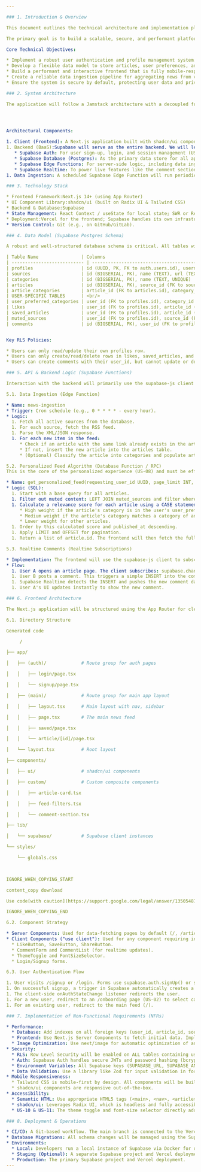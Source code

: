 ```yaml
---

### 1. Introduction & Overview

This document outlines the technical architecture and implementation plan for the Personalized News Aggregator, a web application designed to provide users with a curated, clutter-free, and personalized news consumption experience.

The primary goal is to build a scalable, secure, and performant platform based on the user stories and requirements defined in the PRD. The architecture prioritizes rapid development and iteration by leveraging a modern, serverless technology stack.

Core Technical Objectives:

* Implement a robust user authentication and profile management system.
* Develop a flexible data model to store articles, user preferences, and interactions.
* Build a performant and interactive frontend that is fully mobile-responsive and accessible.
* Create a reliable data ingestion pipeline for aggregating news from various sources.
* Ensure the system is secure by default, protecting user data and privacy.

### 2. System Architecture

The application will follow a Jamstack architecture with a decoupled frontend and a Backend-as-a-Service (BaaS) provider. This simplifies development, deployment, and scaling.


   

Architectural Components:

1. Client (Frontend): A Next.js application built with shadcn/ui components. It will be responsible for all UI rendering, user interactions, and communication with the backend. It will be hosted on Vercel.
1. Backend (BaaS):Supabase will serve as the entire backend. We will leverage its core services:
   * Supabase Auth: For user sign-up, login, and session management (US-01).
   * Supabase Database (Postgres): As the primary data store for all application data.
   * Supabase Edge Functions: For server-side logic, including data ingestion from external sources and implementing the personalized feed algorithm (US-08).
   * Supabase Realtime: To power live features like the comment section (US-09).
1. Data Ingestion: A scheduled Supabase Edge Function will run periodically (e.g., every hour) to fetch new articles from predefined RSS feeds and APIs, parse them, and store them in the Postgres database.

### 3. Technology Stack

* Frontend Framework:Next.js 14+ (using App Router)
* UI Component Library:shadcn/ui (built on Radix UI & Tailwind CSS)
* Backend & Database:Supabase
* State Management: React Context / useState for local state; SWR or React Query for server state management and caching.
* Deployment:Vercel for the frontend; Supabase handles its own infrastructure.
* Version Control: Git (e.g., on GitHub/GitLab).

### 4. Data Model (Supabase Postgres Schema)

A robust and well-structured database schema is critical. All tables will be protected by Row Level Security (RLS) policies to ensure data privacy.

| Table Name                | Columns                                                                                                                                 | Description & Relationships                                                                                |
| --------------------------- | ----------------------------------------------------------------------------------------------------------------------------------------- | ------------------------------------------------------------------------------------------------------------ |
| profiles                  | id (UUID, PK, FK to auth.users.id), username (TEXT), theme (TEXT, default 'system'), font_size (TEXT, default 'medium')                 | Stores public user data and application preferences. Linked one-to-one with the built-in auth.users table. |
| sources                   | id (BIGSERIAL, PK), name (TEXT), url (TEXT), rss_feed_url (TEXT)                                                                        | Stores the news sources we aggregate from.                                                                 |
| categories                | id (BIGSERIAL, PK), name (TEXT, UNIQUE)                                                                                                 | Stores news categories like 'Technology', 'Politics', etc.                                                 |
| articles                  | id (BIGSERIAL, PK), source_id (FK to sources.id), title (TEXT), link (TEXT, UNIQUE), content_summary (TEXT), published_at (TIMESTAMPTZ) | The core table for all news articles.                                                                      |
| article_categories        | article_id (FK to articles.id), category_id (FK to categories.id)                                                                       | A many-to-many join table linking articles to categories.                                                  |
| USER-SPECIFIC TABLES      | <br/>                                                                                                                                       | <br/>                                                                                                          |
| user_preferred_categories | user_id (FK to profiles.id), category_id (FK to categories.id)                                                                          | Stores the categories a user selects during onboarding (US-02).                                            |
| likes                     | user_id (FK to profiles.id), article_id (FK to articles.id), created_at (TIMESTAMPTZ)                                                   | Tracks which articles a user has liked (US-04).                                                            |
| saved_articles            | user_id (FK to profiles.id), article_id (FK to articles.id), created_at (TIMESTAMPTZ)                                                   | Tracks articles a user has saved for later (US-05).                                                        |
| muted_sources             | user_id (FK to profiles.id), source_id (FK to sources.id)                                                                               | Stores sources a user has muted (US-07).                                                                   |
| comments                  | id (BIGSERIAL, PK), user_id (FK to profiles.id), article_id (FK to articles.id), content (TEXT), created_at (TIMESTAMPTZ)               | Stores user comments on articles (US-09).                                                                  |


Key RLS Policies:

* Users can only read/update their own profiles row.
* Users can only create/read/delete rows in likes, saved_articles, and muted_sources that match their own user_id.
* Users can create comments with their user_id, but cannot update or delete comments from other users.

### 5. API & Backend Logic (Supabase Functions)

Interaction with the backend will primarily use the supabase-js client library. For complex, secure, or performance-critical operations, we will use Database Functions (RPCs) and Edge Functions.

5.1. Data Ingestion (Edge Function)

* Name: news-ingestion
* Trigger: Cron schedule (e.g., 0 * * * * - every hour).
* Logic:
  1. Fetch all active sources from the database.
  1. For each source, fetch the RSS feed.
  1. Parse the XML/JSON response.
  1. For each new item in the feed:
     * Check if an article with the same link already exists in the articles table to avoid duplicates.
     * If not, insert the new article into the articles table.
     * (Optional) Classify the article into categories and populate article_categories.

5.2. Personalized Feed Algorithm (Database Function / RPC)
This is the core of the personalized experience (US-08) and must be efficient.

* Name: get_personalized_feed(requesting_user_id UUID, page_limit INT, page_offset INT)
* Logic (SQL):
  1. Start with a base query for all articles.
  1. Filter out muted content: LEFT JOIN muted_sources and filter where muted_sources.user_id IS NULL.
  1. Calculate a relevance score for each article using a CASE statement or COALESCE with weights:
     * High weight if the article's category is in the user's user_preferred_categories.
     * Medium weight if the article's category matches a category of an article the user has liked.
     * Lower weight for other articles.
  1. Order by this calculated score and published_at descending.
  1. Apply LIMIT and OFFSET for pagination.
  1. Return a list of article.id. The frontend will then fetch the full data for these IDs.

5.3. Realtime Comments (Realtime Subscriptions)

* Implementation: The frontend will use the supabase-js client to subscribe to inserts on the comments table, filtered by article_id.
* Flow:
  1. User A opens an article page. The client subscribes: supabase.channel('comments:[article_id]').on(...).
  1. User B posts a comment. This triggers a simple INSERT into the comments table.
  1. Supabase Realtime detects the INSERT and pushes the new comment data to all subscribed clients (including User A).
  1. User A's UI updates instantly to show the new comment.

### 6. Frontend Architecture

The Next.js application will be structured using the App Router for clear, file-based routing.

6.1. Directory Structure

Generated code

     /

├── app/

│   ├── (auth)/             # Route group for auth pages

│   │   ├── login/page.tsx

│   │   └── signup/page.tsx

│   ├── (main)/             # Route group for main app layout

│   │   ├── layout.tsx      # Main layout with nav, sidebar

│   │   ├── page.tsx        # The main news feed

│   │   ├── saved/page.tsx

│   │   └── article/[id]/page.tsx

│   └── layout.tsx          # Root layout

├── components/

│   ├── ui/                 # shadcn/ui components

│   ├── custom/             # Custom composite components

│   │   ├── article-card.tsx

│   │   ├── feed-filters.tsx

│   │   └── comment-section.tsx

├── lib/

│   └── supabase/           # Supabase client instances

└── styles/

    └── globals.css

   

IGNORE_WHEN_COPYING_START

content_copy download

Use code[with caution](https://support.google.com/legal/answer/13505487).

IGNORE_WHEN_COPYING_END

6.2. Component Strategy

* Server Components: Used for data-fetching pages by default (/, /article/[id]). They will call Supabase functions directly on the server to fetch data, reducing client-side load times.
* Client Components ("use client"): Used for any component requiring interactivity (state, effects, event listeners). Examples:
  * LikeButton, SaveButton, ShareButton.
  * CommentForm and CommentList (for realtime updates).
  * ThemeToggle and FontSizeSelector.
  * Login/Signup forms.

6.3. User Authentication Flow

1. User visits /signup or /login. Forms use supabase.auth.signUp() or signInWithPassword().
1. On successful signup, a trigger in Supabase automatically creates a corresponding row in the profiles table.
1. The client-side onAuthStateChange listener redirects the user.
1. For a new user, redirect to an /onboarding page (US-02) to select categories.
1. For an existing user, redirect to the main feed (/).

### 7. Implementation of Non-Functional Requirements (NFRs)

* Performance:
  * Database: Add indexes on all foreign keys (user_id, article_id, source_id, category_id) and on articles.published_at.
  * Frontend: Use Next.js Server Components to fetch initial data. Implement pagination on all feeds. Use SWR/React Query to cache client-side data and avoid re-fetching.
  * Image Optimization: Use next/image for automatic optimization of any images.
* Security:
  * RLS: Row Level Security will be enabled on ALL tables containing user-specific data. This is the primary security layer.
  * Auth: Supabase Auth handles secure JWTs and password hashing (bcrypt).
  * Environment Variables: All Supabase keys (SUPABASE_URL, SUPABASE_ANON_KEY, SUPABASE_SERVICE_ROLE_KEY) will be stored as environment variables in Vercel. Only public keys will be exposed to the client.
  * Data Validation: Use a library like Zod for input validation in forms and Edge Functions.
* Mobile Responsiveness:
  * Tailwind CSS is mobile-first by design. All components will be built to be responsive from the start.
  * shadcn/ui components are responsive out-of-the-box.
* Accessibility:
  * Semantic HTML: Use appropriate HTML5 tags (<main>, <nav>, <article>, <button>).
  * shadcn/ui: Leverages Radix UI, which is headless and fully accessible (keyboard navigation, ARIA attributes).
  * US-10 & US-11: The theme toggle and font-size selector directly address accessibility requirements.

### 8. Deployment & Operations

* CI/CD: A Git-based workflow. The main branch is connected to the Vercel production deployment. Pushing to main will automatically trigger a new build and deployment.
* Database Migrations: All schema changes will be managed using the Supabase CLI. Migration files will be generated locally, tested, and committed to the Git repository, ensuring a repeatable and version-controlled database schema.
* Environments:
  * Local: Developers run a local instance of Supabase via Docker for development.
  * Staging (Optional): A separate Supabase project and Vercel deployment for testing before production.
  * Production: The primary Supabase project and Vercel deployment.
---
```

